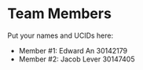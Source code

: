 # Team Members

Put your names and UCIDs here:

- Member #1: Edward An 30142179
- Member #2: Jacob Lever 30147405
